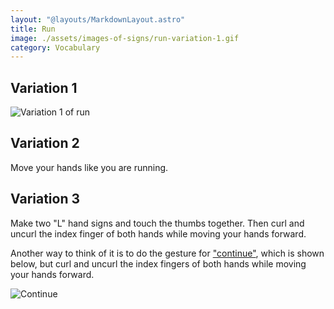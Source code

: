 ```yaml
---
layout: "@layouts/MarkdownLayout.astro"
title: Run
image: ./assets/images-of-signs/run-variation-1.gif
category: Vocabulary
---
```


## Variation 1

![Variation 1 of run](@signs/run-variation-1.gif)

## Variation 2

Move your hands like you are running.

## Variation 3

Make two "L" hand signs and touch the thumbs together.
Then curl and uncurl the index finger of both hands
while moving your hands forward.

Another way to think of it is to do
the gesture for ["continue"](../continue),
which is shown below,
but curl and uncurl the index fingers of both hands
while moving your hands forward.

![Continue](@signs/continue.gif)
